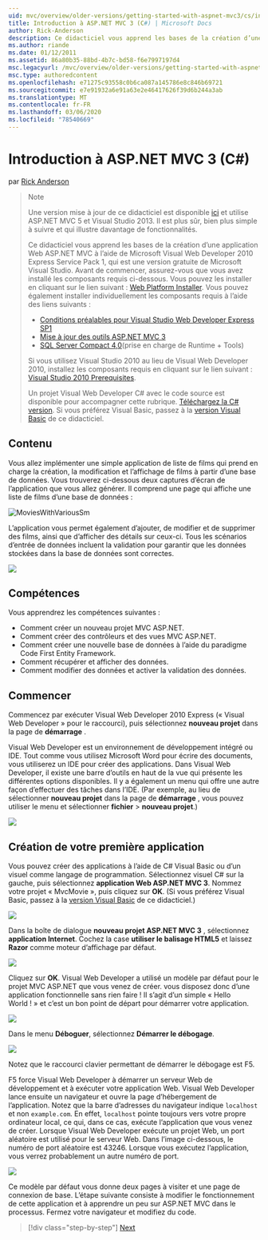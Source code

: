 ```yaml
---
uid: mvc/overview/older-versions/getting-started-with-aspnet-mvc3/cs/intro-to-aspnet-mvc-3
title: Introduction à ASP.NET MVC 3 (C#) | Microsoft Docs
author: Rick-Anderson
description: Ce didacticiel vous apprend les bases de la création d’une application Web ASP.NET MVC à l’aide de Microsoft Visual Web Developer 2010 Express Service Pack 1, qui est...
ms.author: riande
ms.date: 01/12/2011
ms.assetid: 86a80b35-88bd-4b7c-bd58-f6e7997197d4
msc.legacyurl: /mvc/overview/older-versions/getting-started-with-aspnet-mvc3/cs/intro-to-aspnet-mvc-3
msc.type: authoredcontent
ms.openlocfilehash: e71275c93558c0b6ca087a145786e8c846b69721
ms.sourcegitcommit: e7e91932a6e91a63e2e46417626f39d6b244a3ab
ms.translationtype: MT
ms.contentlocale: fr-FR
ms.lasthandoff: 03/06/2020
ms.locfileid: "78540669"
---
```

# <a name="intro-to-aspnet-mvc-3-c"></a>Introduction à ASP.NET MVC 3 (C#)

par [Rick Anderson](https://twitter.com/RickAndMSFT)

> > [!NOTE]
> > Une version mise à jour de ce didacticiel est disponible [ici](../../../getting-started/introduction/getting-started.md) et utilise ASP.NET MVC 5 et Visual Studio 2013. Il est plus sûr, bien plus simple à suivre et qui illustre davantage de fonctionnalités.
> 
> 
> Ce didacticiel vous apprend les bases de la création d’une application Web ASP.NET MVC à l’aide de Microsoft Visual Web Developer 2010 Express Service Pack 1, qui est une version gratuite de Microsoft Visual Studio. Avant de commencer, assurez-vous que vous avez installé les composants requis ci-dessous. Vous pouvez les installer en cliquant sur le lien suivant : [Web Platform Installer](https://www.microsoft.com/web/gallery/install.aspx?appid=VWD2010SP1Pack). Vous pouvez également installer individuellement les composants requis à l’aide des liens suivants :
> 
> - [Conditions préalables pour Visual Studio Web Developer Express SP1](https://www.microsoft.com/web/gallery/install.aspx?appid=VWD2010SP1Pack)
> - [Mise à jour des outils ASP.NET MVC 3](https://www.microsoft.com/web/gallery/install.aspx?appsxml=&amp;appid=MVC3)
> - [SQL Server Compact 4,0](https://www.microsoft.com/web/gallery/install.aspx?appid=SQLCE;SQLCEVSTools_4_0)(prise en charge de Runtime + Tools)
> 
> Si vous utilisez Visual Studio 2010 au lieu de Visual Web Developer 2010, installez les composants requis en cliquant sur le lien suivant : [Visual Studio 2010 Prerequisites](https://www.microsoft.com/web/gallery/install.aspx?appsxml=&amp;appid=VS2010SP1Pack).
> 
> Un projet Visual Web Developer C# avec le code source est disponible pour accompagner cette rubrique. [Téléchargez la C# version](https://code.msdn.microsoft.com/Introduction-to-MVC-3-10d1b098). Si vous préférez Visual Basic, passez à la [version Visual Basic](../vb/intro-to-aspnet-mvc-3.md) de ce didacticiel.

## <a name="what-youll-build"></a>Contenu

Vous allez implémenter une simple application de liste de films qui prend en charge la création, la modification et l’affichage de films à partir d’une base de données. Vous trouverez ci-dessous deux captures d’écran de l’application que vous allez générer. Il comprend une page qui affiche une liste de films d’une base de données :

![MoviesWithVariousSm](intro-to-aspnet-mvc-3/_static/image1.png)

L’application vous permet également d’ajouter, de modifier et de supprimer des films, ainsi que d’afficher des détails sur ceux-ci. Tous les scénarios d’entrée de données incluent la validation pour garantir que les données stockées dans la base de données sont correctes.

![](intro-to-aspnet-mvc-3/_static/image2.png)

## <a name="skills-youll-learn"></a>Compétences

Vous apprendrez les compétences suivantes :

- Comment créer un nouveau projet MVC ASP.NET.
- Comment créer des contrôleurs et des vues MVC ASP.NET.
- Comment créer une nouvelle base de données à l’aide du paradigme Code First Entity Framework.
- Comment récupérer et afficher des données.
- Comment modifier des données et activer la validation des données.

## <a name="getting-started"></a>Commencer

Commencez par exécuter Visual Web Developer 2010 Express (« Visual Web Developer » pour le raccourci), puis sélectionnez **nouveau projet** dans la page de **démarrage** .

Visual Web Developer est un environnement de développement intégré ou IDE. Tout comme vous utilisez Microsoft Word pour écrire des documents, vous utiliserez un IDE pour créer des applications. Dans Visual Web Developer, il existe une barre d’outils en haut de la vue qui présente les différentes options disponibles. Il y a également un menu qui offre une autre façon d’effectuer des tâches dans l’IDE. (Par exemple, au lieu de sélectionner **nouveau projet** dans la page de **démarrage** , vous pouvez utiliser le menu et sélectionner **fichier** &gt; **nouveau projet**.)

[![](intro-to-aspnet-mvc-3/_static/image4.png)](intro-to-aspnet-mvc-3/_static/image3.png)

## <a name="creating-your-first-application"></a>Création de votre première application

Vous pouvez créer des applications à l’aide de C# Visual Basic ou d’un visuel comme langage de programmation. Sélectionnez visuel C# sur la gauche, puis sélectionnez **application Web ASP.NET MVC 3**. Nommez votre projet « MvcMovie », puis cliquez sur **OK**. (Si vous préférez Visual Basic, passez à la [version Visual Basic](../vb/intro-to-aspnet-mvc-3.md) de ce didacticiel.)

![](intro-to-aspnet-mvc-3/_static/image5.png)

Dans la boîte de dialogue **nouveau projet ASP.NET MVC 3** , sélectionnez **application Internet**. Cochez la case **utiliser le balisage HTML5** et laissez **Razor** comme moteur d’affichage par défaut.

![](intro-to-aspnet-mvc-3/_static/image6.png)

Cliquez sur **OK**. Visual Web Developer a utilisé un modèle par défaut pour le projet MVC ASP.NET que vous venez de créer. vous disposez donc d’une application fonctionnelle sans rien faire ! Il s’agit d’un simple « Hello World ! » et c’est un bon point de départ pour démarrer votre application.

[![](intro-to-aspnet-mvc-3/_static/image8.png)](intro-to-aspnet-mvc-3/_static/image7.png)

Dans le menu **Déboguer**, sélectionnez **Démarrer le débogage**.

![](intro-to-aspnet-mvc-3/_static/image9.png)

Notez que le raccourci clavier permettant de démarrer le débogage est F5.

F5 force Visual Web Developer à démarrer un serveur Web de développement et à exécuter votre application Web. Visual Web Developer lance ensuite un navigateur et ouvre la page d’hébergement de l’application. Notez que la barre d’adresses du navigateur indique `localhost` et non `example.com`. En effet, `localhost` pointe toujours vers votre propre ordinateur local, ce qui, dans ce cas, exécute l’application que vous venez de créer. Lorsque Visual Web Developer exécute un projet Web, un port aléatoire est utilisé pour le serveur Web. Dans l’image ci-dessous, le numéro de port aléatoire est 43246. Lorsque vous exécutez l’application, vous verrez probablement un autre numéro de port.

![](intro-to-aspnet-mvc-3/_static/image10.png)

Ce modèle par défaut vous donne deux pages à visiter et une page de connexion de base. L’étape suivante consiste à modifier le fonctionnement de cette application et à apprendre un peu sur ASP.NET MVC dans le processus. Fermez votre navigateur et modifiez du code.

> [!div class="step-by-step"]
> [Next](adding-a-controller.md)

